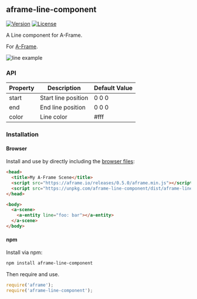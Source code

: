## aframe-line-component

[![Version](http://img.shields.io/npm/v/aframe-line-component.svg?style=flat-square)](https://npmjs.org/package/aframe-line-component)
[![License](http://img.shields.io/npm/l/aframe-line-component.svg?style=flat-square)](https://npmjs.org/package/aframe-line-component)

A Line component for A-Frame.

For [A-Frame](https://aframe.io).

![line example](https://raw.githubusercontent.com/fernandojsg/aframe-line-component/master/screenshot.png)

### API

| Property | Description | Default Value |
| -------- | ----------- | ------------- |
| start         | Start line position            | 0 0 0               |
| end         | End line position            | 0 0 0               |
| color         | Line color            | #fff               |

### Installation

#### Browser

Install and use by directly including the [browser files](dist):

```html
<head>
  <title>My A-Frame Scene</title>
  <script src="https://aframe.io/releases/0.5.0/aframe.min.js"></script>
  <script src="https://unpkg.com/aframe-line-component/dist/aframe-line-component.min.js"></script>
</head>

<body>
  <a-scene>
    <a-entity line="foo: bar"></a-entity>
  </a-scene>
</body>
```

<!-- If component is accepted to the Registry, uncomment this. -->
<!--
Or with [angle](https://npmjs.com/package/angle/), you can install the proper
version of the component straight into your HTML file, respective to your
version of A-Frame:

```sh
angle install aframe-line-component
```
-->

#### npm

Install via npm:

```bash
npm install aframe-line-component
```

Then require and use.

```js
require('aframe');
require('aframe-line-component');
```
